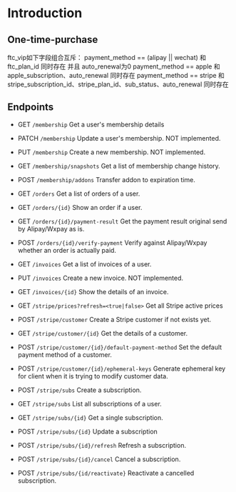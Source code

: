 # Introduction

## One-time-purchase

ftc_vip如下字段组合互斥：
payment_method == (alipay || wechat) 和 ftc_plan_id 同时存在 并且 auto_renewal为0
payment_method == apple  和 apple_subscription、auto_renewal 同时存在
payment_method == stripe 和 stripe_subscription_id、stripe_plan_id、sub_status、auto_renewal 同时存在

## Endpoints

* GET `/membership` Get a user's membership details
* PATCH `/membership` Update a user's membership. NOT implemented.
* PUT `/membership` Create a new membership. NOT implemented.
* GET `/membership/snapshots` Get a list of membership change history.
* POST `/membership/addons` Transfer addon to expiration time.

* GET `/orders` Get a list of orders of a user.
* GET `/orders/{id}` Show an order if a user.
* GET `/orders/{id}/payment-result` Get the payment result original send by Alipay/Wxpay as is.
* POST `/orders/{id}/verify-payment` Verify against Alipay/Wxpay whether an order is actually paid.

* GET `/invoices` Get a list of invoices of a user.
* PUT `/invoices` Create a new invoice. NOT implemented.
* GET `/invoices/{id}` Show the details of an invoice.

* GET `/stripe/prices?refresh=<true|false>` Get all Stripe active prices
* POST `/stripe/customer` Create a Stripe customer if not exists yet.
* GET `/stripe/customer/{id}` Get the details of a customer.
* POST `/stripe/customer/{id}/default-payment-method` Set the default payment method of a customer.
* POST `/stripe/customer/{id}/ephemeral-keys` Generate ephemeral key for client when it is trying to modify customer data.
* POST `/stripe/subs` Create a subscription.
* GET `/stripe/subs` List all subscriptions of a user.
* GET `/stripe/subs/{id}` Get a single subscription.
* POST `/stripe/subs/{id}` Update a subscription
* POST `/stripe/subs/{id}/refresh` Refresh a subscription.
* POST `/stripe/subs/{id}/cancel` Cancel a subscription.
* POST `/stripe/subs/{id/reactivate}` Reactivate a cancelled subscription.
